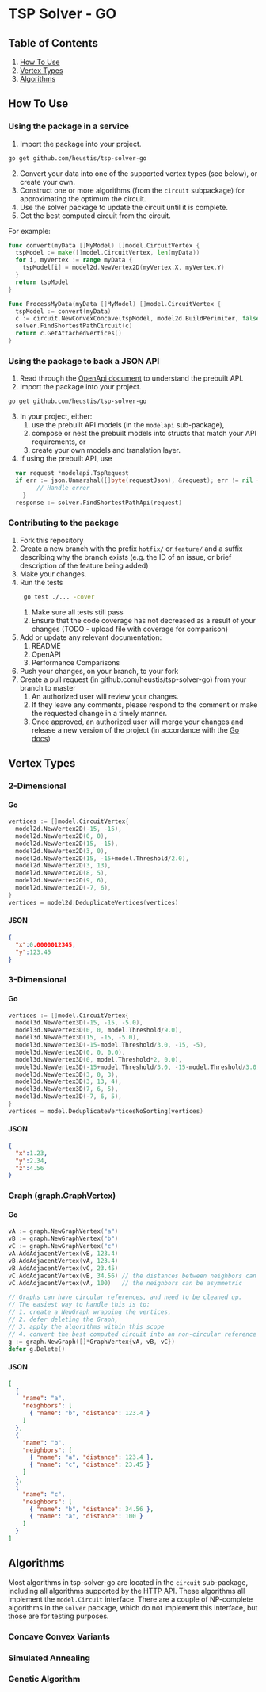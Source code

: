 # TSP Solver - GO

## Table of Contents
1. [How To Use](#how-to-use)
2. [Vertex Types](#vertex-types)
3. [Algorithms](#algorithms)

## How To Use

### Using the package in a service

1. Import the package into your project.  
  ```sh
  go get github.com/heustis/tsp-solver-go
  ```
2. Convert your data into one of the supported vertex types (see below), or create your own.  
4. Construct one or more algorithms (from the `circuit` subpackage) for approximating the optimum the circuit.
5. Use the solver package to update the circuit until it is complete.
6. Get the best computed circuit from the circuit.

For example:
```go
func convert(myData []MyModel) []model.CircuitVertex {
  tspModel := make([]model.CircuitVertex, len(myData))
  for i, myVertex := range myData {
    tspModel[i] = model2d.NewVertex2D(myVertex.X, myVertex.Y)
  }
  return tspModel
}

func ProcessMyData(myData []MyModel) []model.CircuitVertex {
  tspModel := convert(myData)
  c := circuit.NewConvexConcave(tspModel, model2d.BuildPerimiter, false)
  solver.FindShortestPathCircuit(c)
  return c.GetAttachedVertices()
}
```

### Using the package to back a JSON API

1. Read through the [OpenApi document](https://github.com/heustis/tsp-solver-go/blob/master/openapi.yaml) to understand the prebuilt API.
2. Import the package into your project.  
  ```sh
  go get github.com/heustis/tsp-solver-go
  ```
3. In your project, either:
    1. use the prebuilt API models (in the `modelapi` sub-package),
    2. compose or nest the prebuilt models into structs that match your API requirements, or
    3. create your own models and translation layer.
4. If using the prebuilt API, use
  ```go
    var request *modelapi.TspRequest
    if err := json.Unmarshal([]byte(requestJson), &request); err != nil {
		  // Handle error
	  }
    response := solver.FindShortestPathApi(request)
  ```

### Contributing to the package

1. Fork this repository
2. Create a new branch with the prefix `hotfix/` or `feature/` and a suffix describing why the branch exists (e.g. the ID of an issue, or brief description of the feature being added)
3. Make your changes.
4. Run the tests
    ```sh
     go test ./... -cover
    ```
    1. Make sure all tests still pass
    2. Ensure that the code coverage has not decreased as a result of your changes (TODO - upload file with coverage for comparison)
6. Add or update any relevant documentation:
    1. README
    2. OpenAPI
    3. Performance Comparisons
7. Push your changes, on your branch, to your fork
8. Create a pull request (in github.com/heustis/tsp-solver-go) from your branch to master
    1. An authorized user will review your changes.
    2. If they leave any comments, please respond to the comment or make the requested change in a timely manner.
    3. Once approved, an authorized user will merge your changes and release a new version of the project (in accordance with the [Go docs](https://go.dev/doc/modules/version-numbers))

## Vertex Types

### 2-Dimensional

#### Go
```go
vertices := []model.CircuitVertex{
  model2d.NewVertex2D(-15, -15),
  model2d.NewVertex2D(0, 0),
  model2d.NewVertex2D(15, -15),
  model2d.NewVertex2D(3, 0),
  model2d.NewVertex2D(15, -15+model.Threshold/2.0),
  model2d.NewVertex2D(3, 13),
  model2d.NewVertex2D(8, 5),
  model2d.NewVertex2D(9, 6),
  model2d.NewVertex2D(-7, 6),
}
vertices = model2d.DeduplicateVertices(vertices)
```

#### JSON
```json
{
  "x":0.0000012345,
  "y":123.45
}
```

### 3-Dimensional

#### Go
```go
vertices := []model.CircuitVertex{
  model3d.NewVertex3D(-15, -15, -5.0),
  model3d.NewVertex3D(0, 0, model.Threshold/9.0),
  model3d.NewVertex3D(15, -15, -5.0),
  model3d.NewVertex3D(-15-model.Threshold/3.0, -15, -5),
  model3d.NewVertex3D(0, 0, 0.0),
  model3d.NewVertex3D(0, model.Threshold*2, 0.0),
  model3d.NewVertex3D(-15+model.Threshold/3.0, -15-model.Threshold/3.0, -5+model.Threshold/4),
  model3d.NewVertex3D(3, 0, 3),
  model3d.NewVertex3D(3, 13, 4),
  model3d.NewVertex3D(7, 6, 5),
  model3d.NewVertex3D(-7, 6, 5),
}
vertices = model.DeduplicateVerticesNoSorting(vertices)
```

#### JSON
```json
{
  "x":1.23,
  "y":2.34,
  "z":4.56
}
```

### Graph (graph.GraphVertex)

#### Go
```go
vA := graph.NewGraphVertex("a")
vB := graph.NewGraphVertex("b")
vC := graph.NewGraphVertex("c")
vA.AddAdjacentVertex(vB, 123.4)
vB.AddAdjacentVertex(vA, 123.4)
vB.AddAdjacentVertex(vC, 23.45)
vC.AddAdjacentVertex(vB, 34.56) // the distances between neighbors can be asymmetric
vC.AddAdjacentVertex(vA, 100)   // the neighbors can be asymmetric

// Graphs can have circular references, and need to be cleaned up.
// The easiest way to handle this is to:
// 1. create a NewGraph wrapping the vertices,
// 2. defer deleting the Graph,
// 3. apply the algorithms within this scope
// 4. convert the best computed circuit into an non-circular reference format (e.g. modelapi.ToApiFromGraph(g))
g := graph.NewGraph([]*GraphVertex{vA, vB, vC})
defer g.Delete()
```

#### JSON
```json
[
  {
    "name": "a",
    "neighbors": [
      { "name": "b", "distance": 123.4 }
    ]
  },
  {
    "name": "b",
    "neighbors": [
      { "name": "a", "distance": 123.4 },
      { "name": "c", "distance": 23.45 }
    ]
  },
  {
    "name": "c",
    "neighbors": [
      { "name": "b", "distance": 34.56 },
      { "name": "a", "distance": 100 }
    ]
  }
]
```

## Algorithms

Most algorithms in tsp-solver-go are located in the `circuit` sub-package, including all algorithms supported by the HTTP API.
These algorithms all implement the `model.Circuit` interface.
There are a couple of NP-complete algorithms in the `solver` package, which do not implement this interface, but those are for testing purposes.

### Concave Convex Variants

### Simulated Annealing

### Genetic Algorithm
